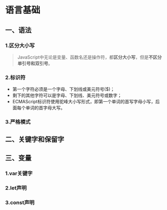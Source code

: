 # 语言基础

## 一、语法

### 1.区分大小写

> JavaScript中无论是变量、函数名还是操作符，都**区分大小写**，但是**不区分单引号和双引号**。

### 2.标识符

* 第一个字符必须是一个字母、下划线或美元符号($)；
* 剩下的其他字符可以是字母、下划线、美元符号或数字；
* ECMAScript标识符使用驼峰大小写形式，即第一个单词的首写字母小写，后面每个单词的首字母大写。

### 3.严格模式

## 二、关键字和保留字

## 三、变量

### 1.var关键字



### 2.let声明

### 3.const声明



